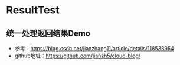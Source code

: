 # ResultTest
## 统一处理返回结果Demo
- 参考：https://blog.csdn.net/jianzhang11/article/details/118538954
- github地址：https://github.com/jianzh5/cloud-blog/